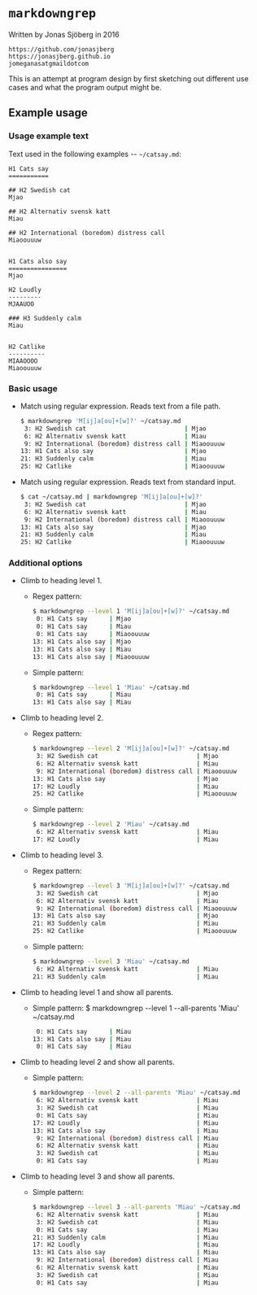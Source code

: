 `markdowngrep`
==============

Written by Jonas Sjöberg in 2016

    https://github.com/jonasjberg
    https://jonasjberg.github.io
    jomeganasatgmaildotcom



This is an attempt at program design by first sketching out different use cases
and what the program output might be.


Example usage
-------------

### Usage example text
Text used in the following examples -- `~/catsay.md`:

```
H1 Cats say
===========

## H2 Swedish cat
Mjao

## H2 Alternativ svensk katt
Miau

## H2 International (boredom) distress call
Miaoouuuw


H1 Cats also say
================
Mjao

H2 Loudly
---------
MJAAUOO

### H3 Suddenly calm
Miau


H2 Catlike
----------
MIAAOOOO
Miaoouuuw

```


### Basic usage

* Match using regular expression. Reads text from a file path.
    ```bash
    $ markdowngrep 'M[ij]a[ou]+[w]?' ~/catsay.md
     3: H2 Swedish cat                           | Mjao      
     6: H2 Alternativ svensk katt                | Miau      
     9: H2 International (boredom) distress call | Miaoouuuw 
    13: H1 Cats also say                         | Mjao      
    21: H3 Suddenly calm                         | Miau      
    25: H2 Catlike                               | Miaoouuuw
    ```

* Match using regular expression. Reads text from standard input.
    ```bash
    $ cat ~/catsay.md | markdowngrep 'M[ij]a[ou]+[w]?'
     3: H2 Swedish cat                           | Mjao      
     6: H2 Alternativ svensk katt                | Miau      
     9: H2 International (boredom) distress call | Miaoouuuw 
    13: H1 Cats also say                         | Mjao      
    21: H3 Suddenly calm                         | Miau      
    25: H2 Catlike                               | Miaoouuuw
    ```
    
### Additional options

* Climb to heading level 1.
    * Regex pattern:
        ```bash
        $ markdowngrep --level 1 'M[ij]a[ou]+[w]?' ~/catsay.md
         0: H1 Cats say      | Mjao      
         0: H1 Cats say      | Miau      
         0: H1 Cats say      | Miaoouuuw 
        13: H1 Cats also say | Mjao      
        13: H1 Cats also say | Miau      
        13: H1 Cats also say | Miaoouuuw
        ```
    
    * Simple pattern:
        ```bash
        $ markdowngrep --level 1 'Miau' ~/catsay.md
         0: H1 Cats say      | Miau      
        13: H1 Cats also say | Miau      
        ```

* Climb to heading level 2.
    * Regex pattern:
        ```bash
        $ markdowngrep --level 2 'M[ij]a[ou]+[w]?' ~/catsay.md
         3: H2 Swedish cat                           | Mjao      
         6: H2 Alternativ svensk katt                | Miau      
         9: H2 International (boredom) distress call | Miaoouuuw 
        13: H1 Cats also say                         | Mjao      
        17: H2 Loudly                                | Miau      
        25: H2 Catlike                               | Miaoouuuw
        ```
    
    * Simple pattern:
        ```bash
        $ markdowngrep --level 2 'Miau' ~/catsay.md
         6: H2 Alternativ svensk katt                | Miau      
        17: H2 Loudly                                | Miau      
        ```
    
* Climb to heading level 3.
    * Regex pattern:
        ```bash
        $ markdowngrep --level 3 'M[ij]a[ou]+[w]?' ~/catsay.md
         3: H2 Swedish cat                           | Mjao      
         6: H2 Alternativ svensk katt                | Miau      
         9: H2 International (boredom) distress call | Miaoouuuw 
        13: H1 Cats also say                         | Mjao      
        21: H3 Suddenly calm                         | Miau      
        25: H2 Catlike                               | Miaoouuuw
        ```
    
    * Simple pattern:
        ```bash
        $ markdowngrep --level 3 'Miau' ~/catsay.md
         6: H2 Alternativ svensk katt                | Miau      
        21: H3 Suddenly calm                         | Miau      
        ```
        

* Climb to heading level 1 and show all parents.
    * Simple pattern:
        $ markdowngrep --level 1 --all-parents 'Miau' ~/catsay.md
        ```bash
         0: H1 Cats say      | Miau      
        13: H1 Cats also say | Miau      
         0: H1 Cats say      | Miau
        ```

* Climb to heading level 2 and show all parents.
    * Simple pattern:
        ```bash
        $ markdowngrep --level 2 --all-parents 'Miau' ~/catsay.md
         6: H2 Alternativ svensk katt                | Miau      
         3: H2 Swedish cat                           | Miau      
         0: H1 Cats say                              | Miau      
        17: H2 Loudly                                | Miau      
        13: H1 Cats also say                         | Miau      
         9: H2 International (boredom) distress call | Miau      
         6: H2 Alternativ svensk katt                | Miau      
         3: H2 Swedish cat                           | Miau      
         0: H1 Cats say                              | Miau      
        ```

* Climb to heading level 3 and show all parents.
    * Simple pattern:
        ```bash
        $ markdowngrep --level 3 --all-parents 'Miau' ~/catsay.md
         6: H2 Alternativ svensk katt                | Miau      
         3: H2 Swedish cat                           | Miau      
         0: H1 Cats say                              | Miau      
        21: H3 Suddenly calm                         | Miau      
        17: H2 Loudly                                | Miau      
        13: H1 Cats also say                         | Miau      
         9: H2 International (boredom) distress call | Miau      
         6: H2 Alternativ svensk katt                | Miau      
         3: H2 Swedish cat                           | Miau      
         0: H1 Cats say                              | Miau      
        ```
